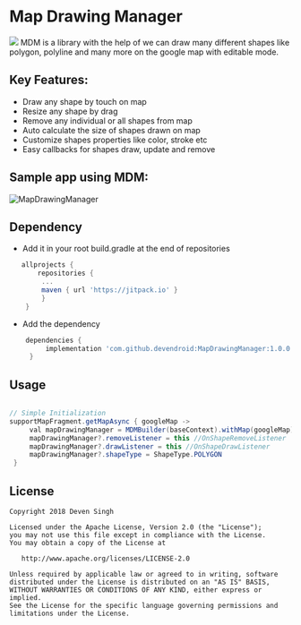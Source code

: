 # Map Drawing Manager
[![](https://jitpack.io/v/devendroid/MapDrawingManager.svg)](https://jitpack.io/#devendroid/MapDrawingManager)
MDM is a library with the help of we can draw many different shapes like polygon, polyline and many more on the google map with editable mode.

## Key Features:
- Draw any shape by touch on map
- Resize any shape by drag
- Remove any individual or all shapes from map
- Auto calculate the size of shapes drawn on map
- Customize shapes properties like color, stroke etc
- Easy callbacks for shapes draw, update and remove

## Sample app using MDM:
![MapDrawingManager](/assets/mdm1.0.0.gif)

## Dependency
- Add it in your root build.gradle at the end of repositories
```gradle
   allprojects {
       repositories {
    	...
    	maven { url 'https://jitpack.io' }
    	}
    }
```
- Add the dependency
```gradle
    dependencies {
         implementation 'com.github.devendroid:MapDrawingManager:1.0.0'
     }

```

## Usage
```java

// Simple Initialization
supportMapFragment.getMapAsync { googleMap ->
     val mapDrawingManager = MDMBuilder(baseContext).withMap(googleMap).build()
     mapDrawingManager?.removeListener = this //OnShapeRemoveListener
     mapDrawingManager?.drawListener = this //OnShapeDrawListener
     mapDrawingManager?.shapeType = ShapeType.POLYGON
 }

```


## License
```
Copyright 2018 Deven Singh

Licensed under the Apache License, Version 2.0 (the "License");
you may not use this file except in compliance with the License.
You may obtain a copy of the License at

   http://www.apache.org/licenses/LICENSE-2.0

Unless required by applicable law or agreed to in writing, software
distributed under the License is distributed on an "AS IS" BASIS,
WITHOUT WARRANTIES OR CONDITIONS OF ANY KIND, either express or implied.
See the License for the specific language governing permissions and
limitations under the License.
```
